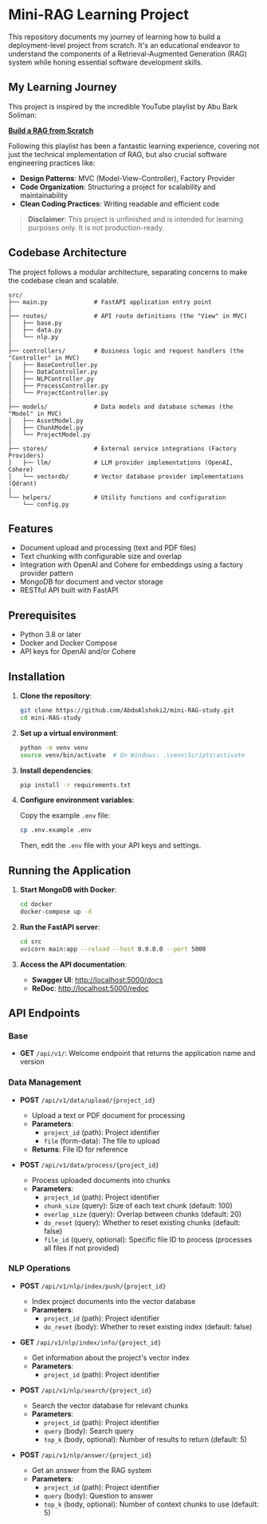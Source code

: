 # Mini-RAG Learning Project

This repository documents my journey of learning how to build a deployment-level project from scratch. It's an educational endeavor to understand the components of a Retrieval-Augmented Generation (RAG) system while honing essential software development skills.

## My Learning Journey

This project is inspired by the incredible YouTube playlist by Abu Bark Soliman:

[**Build a RAG from Scratch**](https://www.youtube.com/playlist?list=PLvLvlVqNQGHCUR2p0b8a0QpVjDUg50wQj)

Following this playlist has been a fantastic learning experience, covering not just the technical implementation of RAG, but also crucial software engineering practices like:

- **Design Patterns**: MVC (Model-View-Controller), Factory Provider
- **Code Organization**: Structuring a project for scalability and maintainability
- **Clean Coding Practices**: Writing readable and efficient code

> **Disclaimer**: This project is unfinished and is intended for learning purposes only. It is not production-ready.

## Codebase Architecture

The project follows a modular architecture, separating concerns to make the codebase clean and scalable.

```
src/
├── main.py             # FastAPI application entry point
|
├── routes/             # API route definitions (the "View" in MVC)
│   ├── base.py
│   ├── data.py
│   └── nlp.py
|
├── controllers/        # Business logic and request handlers (the "Controller" in MVC)
│   ├── BaseController.py
│   ├── DataController.py
│   ├── NLPController.py
│   ├── ProcessController.py
│   └── ProjectController.py
|
├── models/             # Data models and database schemas (the "Model" in MVC)
│   ├── AssetModel.py
│   ├── ChunkModel.py
│   └── ProjectModel.py
|
├── stores/             # External service integrations (Factory Providers)
│   ├── llm/            # LLM provider implementations (OpenAI, Cohere)
│   └── vectordb/       # Vector database provider implementations (Qdrant)
|
└── helpers/            # Utility functions and configuration
    └── config.py
```

## Features

- Document upload and processing (text and PDF files)
- Text chunking with configurable size and overlap
- Integration with OpenAI and Cohere for embeddings using a factory provider pattern
- MongoDB for document and vector storage
- RESTful API built with FastAPI

## Prerequisites

- Python 3.8 or later
- Docker and Docker Compose
- API keys for OpenAI and/or Cohere

## Installation

1.  **Clone the repository**:
    ```bash
    git clone https://github.com/AbdoAlshoki2/mini-RAG-study.git
    cd mini-RAG-study
    ```

2.  **Set up a virtual environment**:
    ```bash
    python -m venv venv
    source venv/bin/activate  # On Windows: .\venv\Scripts\activate
    ```

3.  **Install dependencies**:
    ```bash
    pip install -r requirements.txt
    ```

4.  **Configure environment variables**:

    Copy the example `.env` file:
    ```bash
    cp .env.example .env
    ```

    Then, edit the `.env` file with your API keys and settings.

## Running the Application

1.  **Start MongoDB with Docker**:
    ```bash
    cd docker
    docker-compose up -d
    ```

2.  **Run the FastAPI server**:
    ```bash
    cd src
    uvicorn main:app --reload --host 0.0.0.0 --port 5000
    ```

3.  **Access the API documentation**:
    -   **Swagger UI**: [http://localhost:5000/docs](http://localhost:5000/docs)
    -   **ReDoc**: [http://localhost:5000/redoc](http://localhost:5000/redoc)

## API Endpoints

### Base
- **GET** `/api/v1/`: Welcome endpoint that returns the application name and version

### Data Management

- **POST** `/api/v1/data/upload/{project_id}`
  - Upload a text or PDF document for processing
  - **Parameters**:
    - `project_id` (path): Project identifier
    - `file` (form-data): The file to upload
  - **Returns**: File ID for reference

- **POST** `/api/v1/data/process/{project_id}`
  - Process uploaded documents into chunks
  - **Parameters**:
    - `project_id` (path): Project identifier
    - `chunk_size` (query): Size of each text chunk (default: 100)
    - `overlap_size` (query): Overlap between chunks (default: 20)
    - `do_reset` (query): Whether to reset existing chunks (default: false)
    - `file_id` (query, optional): Specific file ID to process (processes all files if not provided)

### NLP Operations

- **POST** `/api/v1/nlp/index/push/{project_id}`
  - Index project documents into the vector database
  - **Parameters**:
    - `project_id` (path): Project identifier
    - `do_reset` (body): Whether to reset existing index (default: false)

- **GET** `/api/v1/nlp/index/info/{project_id}`
  - Get information about the project's vector index
  - **Parameters**:
    - `project_id` (path): Project identifier

- **POST** `/api/v1/nlp/search/{project_id}`
  - Search the vector database for relevant chunks
  - **Parameters**:
    - `project_id` (path): Project identifier
    - `query` (body): Search query
    - `top_k` (body, optional): Number of results to return (default: 5)

- **POST** `/api/v1/nlp/answer/{project_id}`
  - Get an answer from the RAG system
  - **Parameters**:
    - `project_id` (path): Project identifier
    - `query` (body): Question to answer
    - `top_k` (body, optional): Number of context chunks to use (default: 5)



